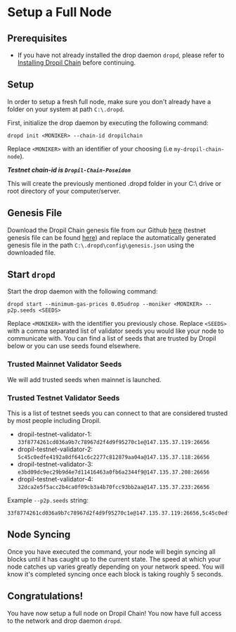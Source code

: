 # Setup a Full Node

## Prerequisites ##

* If you have not already installed the drop daemon `dropd`, please refer to [Installing Dropil Chain](/getting-started/) before continuing.

## Setup ##
In order to setup a fresh full node, make sure you don't already have a folder on your system at path `C:\.dropd`.

First, initialize the drop daemon by executing the following command:

```
dropd init <MONIKER> --chain-id dropilchain
```

Replace `<MONIKER>` with an identifier of your choosing (i.e `my-dropil-chain-node`).

***Testnet chain-id is `Dropil-Chain-Poseidon`***

This will create the previously mentioned .dropd folder in your C:\ drive or root directory of your computer/server.

## Genesis File ##
Download the Dropil Chain genesis file from our Github [here](https://github.com/dropil/dropilchain/blob/master/genesis.json) (testnet genesis file can be found [here](https://github.com/dropil/dropilchain-testnet/blob/master/genesis.json)) and replace the automatically generated genesis file in the path `C:\.dropd\config\genesis.json` using the downloaded file.

## Start `dropd` ##
Start the drop daemon with the following command:

```
dropd start --minimum-gas-prices 0.05udrop --moniker <MONIKER> --p2p.seeds <SEEDS>
```

Replace `<MONIKER>` with the identifier you previously chose. Replace `<SEEDS>` with a comma separated list of validator seeds you would like your node to communicate with. You can find a list of seeds that are trusted by Dropil below or you can use seeds found elsewhere.

### Trusted Mainnet Validator Seeds ###
We will add trusted seeds when mainnet is launched.

### Trusted Testnet Validator Seeds ###
This is a list of testnet seeds you can connect to that are considered trusted by most people including Dropil.

* dropil-testnet-validator-1: `33f8774261cd036a9b7c78967d2f4d9f95270c1e@147.135.37.119:26656`
* dropil-testnet-validator-2: `5c45c0edfe4192a8df641c6c2277c812879aa04a@147.135.37.118:26656`
* dropil-testnet-validator-3: `e3bd09dc9ec29b9d4e7d11416463a0fb6a2344f9@147.135.37.208:26656`
* dropil-testnet-validator-4: `32dca2e5f5acc2b4ca0f09cb3a4b70fcc93bb2aa@147.135.37.233:26656`

Example `--p2p.seeds` string:

```
33f8774261cd036a9b7c78967d2f4d9f95270c1e@147.135.37.119:26656,5c45c0edfe4192a8df641c6c2277c812879aa04a@147.135.37.118:26656,e3bd09dc9ec29b9d4e7d11416463a0fb6a2344f9@147.135.37.208:26656,32dca2e5f5acc2b4ca0f09cb3a4b70fcc93bb2aa@147.135.37.233:26656
```

## Node Syncing ##
Once you have executed the command, your node will begin syncing all blocks until it has caught up to the current state. The speed at which your node catches up varies greatly depending on your network speed. You will know it's completed syncing once each block is taking roughly 5 seconds.

## Congratulations! ##
You have now setup a full node on Dropil Chain! You now have full access to the network and drop daemon `dropd`.